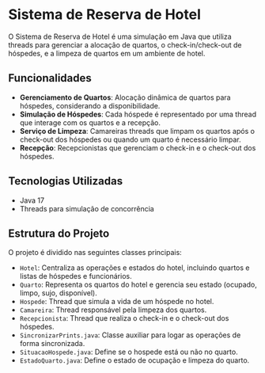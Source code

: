 # Sistema de Reserva de Hotel

O Sistema de Reserva de Hotel é uma simulação em Java que utiliza threads para gerenciar a alocação de quartos, o check-in/check-out de hóspedes, e a limpeza de quartos em um ambiente de hotel.

## Funcionalidades

- **Gerenciamento de Quartos**: Alocação dinâmica de quartos para hóspedes, considerando a disponibilidade.
- **Simulação de Hóspedes**: Cada hóspede é representado por uma thread que interage com os quartos e a recepção.
- **Serviço de Limpeza**: Camareiras threads que limpam os quartos após o check-out dos hóspedes ou quando um quarto é necessário limpar.
- **Recepção**: Recepcionistas que gerenciam o check-in e o check-out dos hóspedes.

## Tecnologias Utilizadas

- Java 17
- Threads para simulação de concorrência

## Estrutura do Projeto

O projeto é dividido nas seguintes classes principais:

- `Hotel`: Centraliza as operações e estados do hotel, incluindo quartos e listas de hóspedes e funcionários.
- `Quarto`: Representa os quartos do hotel e gerencia seu estado (ocupado, limpo, sujo, disponível).
- `Hospede`: Thread que simula a vida de um hóspede no hotel.
- `Camareira`: Thread responsável pela limpeza dos quartos.
- `Recepcionista`: Thread que realiza o check-in e o check-out dos hóspedes.
- `SincronizarPrints.java`: Classe auxiliar para logar as operações de forma sincronizada.
- `SituacaoHospede.java`:  Define se o hospede está ou não no quarto.
- `EstadoQuarto.java`:  Define o estado de ocupação e limpeza do quarto.
